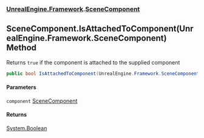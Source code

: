 ### [UnrealEngine.Framework](./UnrealEngine-Framework.md 'UnrealEngine.Framework').[SceneComponent](./SceneComponent.md 'UnrealEngine.Framework.SceneComponent')
## SceneComponent.IsAttachedToComponent(UnrealEngine.Framework.SceneComponent) Method
Returns `true` if the component is attached to the supplied component  
```csharp
public bool IsAttachedToComponent(UnrealEngine.Framework.SceneComponent component);
```
#### Parameters
<a name='UnrealEngine-Framework-SceneComponent-IsAttachedToComponent(UnrealEngine-Framework-SceneComponent)-component'></a>
`component` [SceneComponent](./SceneComponent.md 'UnrealEngine.Framework.SceneComponent')  
  
#### Returns
[System.Boolean](https://docs.microsoft.com/en-us/dotnet/api/System.Boolean 'System.Boolean')  
